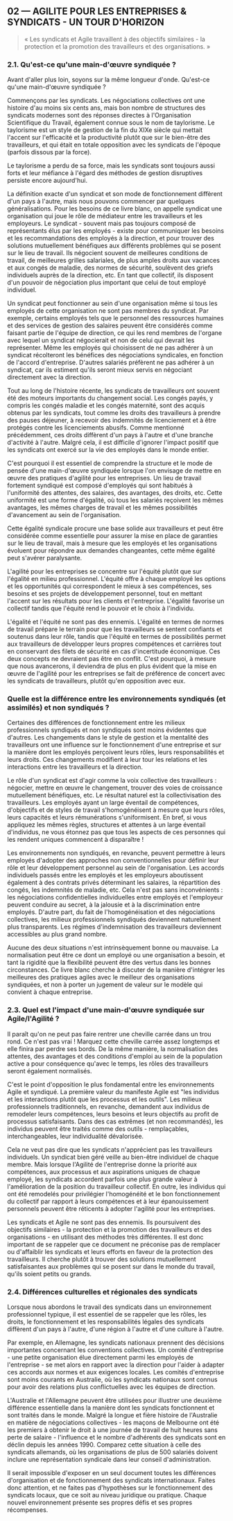 ## 02 — AGILITE POUR LES ENTREPRISES & SYNDICATS - UN TOUR D'HORIZON

> « Les syndicats et Agile travaillent à des objectifs similaires - la protection et la promotion des travailleurs et des organisations. »

### 2.1. Qu'est-ce qu'une main-d'œuvre syndiquée ?

Avant d'aller plus loin, soyons sur la même longueur d'onde. Qu'est-ce qu'une main-d'œuvre syndiquée ?

Commençons par les syndicats. Les négociations collectives ont une histoire d'au moins six cents ans, mais bon nombre de structures des syndicats modernes sont des réponses directes à l'Organisation Scientifique du Travail, également connue sous le nom de taylorisme. Le taylorisme est un style de gestion de la fin du XIXe siècle qui mettait l'accent sur l'efficacité et la productivité plutôt que sur le bien-être des travailleurs, et qui était en totale opposition avec les syndicats de l'époque (parfois dissous par la force).

Le taylorisme a perdu de sa force, mais les syndicats sont toujours aussi forts et leur méfiance à l'égard des méthodes de gestion disruptives persiste encore aujourd'hui.

La définition exacte d'un syndicat et son mode de fonctionnement diffèrent d'un pays à l'autre, mais nous pouvons commencer par quelques généralisations. Pour les besoins de ce livre blanc, on appelle syndicat une organisation qui joue le rôle de médiateur entre les travailleurs et les employeurs. Le syndicat - souvent mais pas toujours composé de représentants élus par les employés - existe pour communiquer les besoins et les recommandations des employés à la direction, et pour trouver des solutions mutuellement bénéfiques aux différents problèmes qui se posent sur le lieu de travail. Ils négocient souvent de meilleures conditions de travail, de meilleures grilles salariales, de plus amples droits aux vacances et aux congés de maladie, des normes de sécurité, soulèvent des griefs individuels auprès de la direction, etc. En tant que collectif, ils disposent d'un pouvoir de négociation plus important que celui de tout employé individuel.

Un syndicat peut fonctionner au sein d'une organisation même si tous les employés de cette organisation ne sont pas membres du syndicat. Par exemple, certains employés tels que le personnel des ressources humaines et des services de gestion des salaires peuvent être considérés comme faisant partie de l'équipe de direction, ce qui les rend membres de l'organe avec lequel un syndicat négocierait et non de celui qui devrait les représenter. Même les employés qui choisissent de ne pas adhérer à un syndicat récolteront les bénéfices des négociations syndicales, en fonction de l'accord d'entreprise. D'autres salariés préfèrent ne pas adhérer à un syndicat, car ils estiment qu'ils seront mieux servis en négociant directement avec la direction.

Tout au long de l'histoire récente, les syndicats de travailleurs ont souvent été des moteurs importants du changement social. Les congés payés, y compris les congés maladie et les congés maternité, sont des acquis obtenus par les syndicats, tout comme les droits des travailleurs à prendre des pauses déjeuner, à recevoir des indemnités de licenciement et à être protégés contre les licenciements abusifs. Comme mentionné précédemment, ces droits diffèrent d'un pays à l'autre et d'une branche d'activité à l'autre. Malgré cela, il est difficile d'ignorer l'impact positif que les syndicats ont exercé sur la vie des employés dans le monde entier.

C'est pourquoi il est essentiel de comprendre la structure et le mode de pensée d'une main-d'œuvre syndiquée lorsque l'on envisage de mettre en œuvre des pratiques d'agilité pour les entreprises. Un lieu de travail fortement syndiqué est composé d'employés qui sont habitués à l'uniformité des attentes, des salaires, des avantages, des droits, etc. Cette uniformité est une forme d'égalité, où tous les salariés reçoivent les mêmes avantages, les mêmes charges de travail et les mêmes possibilités d'avancement au sein de l'organisation.

Cette égalité syndicale procure une base solide aux travailleurs et peut être considérée comme essentielle pour assurer la mise en place de garanties sur le lieu de travail, mais à mesure que les employés et les organisations évoluent pour répondre aux demandes changeantes, cette même égalité peut s'avérer paralysante.

L'agilité pour les entreprises se concentre sur l'équité plutôt que sur l'égalité en milieu professionnel. L'équité offre à chaque employé les options et les opportunités qui correspondent le mieux à ses compétences, ses besoins et ses projets de développement personnel, tout en mettant l'accent sur les résultats pour les clients et l'entreprise. L'égalité favorise un collectif tandis que l'équité rend le pouvoir et le choix à l'individu.

L'égalité et l'équité ne sont pas des ennemis. L'égalité en termes de normes de travail prépare le terrain pour que les travailleurs se sentent confiants et soutenus dans leur rôle, tandis que l'équité en termes de possibilités permet aux travailleurs de développer leurs propres compétences et carrières tout en conservant des filets de sécurité en cas d'incertitude économique. Ces deux concepts ne devraient pas être en conflit. C'est pourquoi, à mesure que nous avancerons, il deviendra de plus en plus évident que la mise en œuvre de l'agilité pour les entreprises se fait de préférence de concert avec les syndicats de travailleurs, plutôt qu'en opposition avec eux.

### Quelle est la différence entre les environnements syndiqués (et assimilés) et non syndiqués ?

Certaines des différences de fonctionnement entre les milieux professionnels syndiqués et non syndiqués sont moins évidentes que d'autres. Les changements dans le style de gestion et la mentalité des travailleurs ont une influence sur le fonctionnement d'une entreprise et sur la manière dont les employés perçoivent leurs rôles, leurs responsabilités et leurs droits. Ces changements modifient à leur tour les relations et les interactions entre les travailleurs et la direction.

Le rôle d'un syndicat est d'agir comme la voix collective des travailleurs : négocier, mettre en œuvre le changement, trouver des voies de croissance mutuellement bénéfiques, etc. Le résultat naturel est la collectivisation des travailleurs. Les employés ayant un large éventail de compétences, d'objectifs et de styles de travail s'homogénéisent à mesure que leurs rôles, leurs capacités et leurs rémunérations s'uniformisent. En bref, si vous appliquez les mêmes règles, structures et attentes à un large éventail d'individus, ne vous étonnez pas que tous les aspects de ces personnes qui les rendent uniques commencent à disparaître !

Les environnements non syndiqués, en revanche, peuvent permettre à leurs employés d'adopter des approches non conventionnelles pour définir leur rôle et leur développement personnel au sein de l'organisation. Les accords individuels passés entre les employés et les employeurs aboutissent également à des contrats privés déterminant les salaires, la répartition des congés, les indemnités de maladie, etc. Cela n'est pas sans inconvénients : les négociations confidentielles individuelles entre employés et l'employeur peuvent conduire au secret, à la jalousie et à la discrimination entre employés. D'autre part, du fait de l'homogénéisation et des négociations collectives, les milieux professionnels syndiqués deviennent naturellement plus transparents. Les régimes d'indemnisation des travailleurs deviennent accessibles au plus grand nombre.

Aucune des deux situations n'est intrinsèquement bonne ou mauvaise. La normalisation peut être ce dont un employé ou une organisation a besoin, et tant la rigidité que la flexibilité peuvent être des vertus dans les bonnes circonstances. Ce livre blanc cherche à discuter de la manière d'intégrer les meilleures des pratiques agiles avec le meilleur des organisations syndiquées, et non à porter un jugement de valeur sur le modèle qui convient à chaque entreprise.

### 2.3. Quel est l'impact d'une main-d'œuvre syndiquée sur Agile/l'Agilité ?

Il paraît qu'on ne peut pas faire rentrer une cheville carrée dans un trou rond. Ce n'est pas vrai ! Marquez cette cheville carrée assez longtemps et elle finira par perdre ses bords. De la même manière, la normalisation des attentes, des avantages et des conditions d'emploi au sein de la population active a pour conséquence qu'avec le temps, les rôles des travailleurs seront également normalisés.

C'est le point d'opposition le plus fondamental entre les environnements Agile et syndiqué. La première valeur du manifeste Agile est "les individus et les interactions plutôt que les processus et les outils". Les milieux professionnels traditionnels, en revanche, demandent aux individus de remodeler leurs compétences, leurs besoins et leurs objectifs au profit de processus satisfaisants. Dans des cas extrêmes (et non recommandés), les individus peuvent être traités comme des outils - remplaçables, interchangeables, leur individualité dévalorisée.

Cela ne veut pas dire que les syndicats n'apprécient pas les travailleurs individuels. Un syndicat bien géré veille au bien-être individuel de chaque membre. Mais lorsque l'Agilité de l'entreprise donne la priorité aux compétences, aux processus et aux aspirations uniques de chaque employé, les syndicats accordent parfois une plus grande valeur à l'amélioration de la position du travailleur collectif. En outre, les individus qui ont été remodelés pour privilégier l'homogénéité et le bon fonctionnement du collectif par rapport à leurs compétences et à leur épanouissement personnels peuvent être réticents à adopter l'agilité pour les entreprises.

Les syndicats et Agile ne sont pas des ennemis. Ils poursuivent des objectifs similaires - la protection et la promotion des travailleurs et des organisations - en utilisant des méthodes très différentes. Il est donc important de se rappeler que ce document ne préconise pas de remplacer ou d'affaiblir les syndicats et leurs efforts en faveur de la protection des travailleurs. Il cherche plutôt à trouver des solutions mutuellement satisfaisantes aux problèmes qui se posent sur dans le monde du travail, qu'ils soient petits ou grands.

### 2.4. Différences culturelles et régionales des syndicats

Lorsque nous abordons le travail des syndicats dans un environnement professionnel typique, il est essentiel de se rappeler que les rôles, les droits, le fonctionnement et les responsabilités légales des syndicats diffèrent d'un pays à l'autre, d'une région à l'autre et d'une culture à l'autre.

Par exemple, en Allemagne, les syndicats nationaux prennent des décisions importantes concernant les conventions collectives. Un comité d'entreprise - une petite organisation élue directement parmi les employés de l'entreprise - se met alors en rapport avec la direction pour l'aider à adapter ces accords aux normes et aux exigences locales. Les comités d'entreprise sont moins courants en Australie, où les syndicats nationaux sont connus pour avoir des relations plus conflictuelles avec les équipes de direction.

L'Australie et l'Allemagne peuvent être utilisées pour illustrer une deuxième différence essentielle dans la manière dont les syndicats fonctionnent et sont traités dans le monde. Malgré la longue et fière histoire de l'Australie en matière de négociations collectives - les maçons de Melbourne ont été les premiers à obtenir le droit à une journée de travail de huit heures sans perte de salaire - l'influence et le nombre d'adhérents des syndicats sont en déclin depuis les années 1990. Comparez cette situation à celle des syndicats allemands, où les organisations de plus de 500 salariés doivent inclure une représentation syndicale dans leur conseil d'administration.

Il serait impossible d'exposer en un seul document toutes les différences d'organisation et de fonctionnement des syndicats internationaux. Faites donc attention, et ne faites pas d'hypothèses sur le fonctionnement des syndicats locaux, que ce soit au niveau juridique ou pratique. Chaque nouvel environnement présente ses propres défis et ses propres récompenses.
